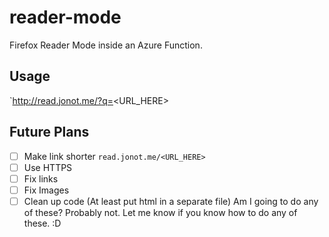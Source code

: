 # reader-mode
Firefox Reader Mode inside an Azure Function. 

## Usage
`http://read.jonot.me/?q=<URL_HERE>

## Future Plans
- [ ] Make link shorter `read.jonot.me/<URL_HERE>`
- [ ] Use HTTPS
- [ ] Fix links
- [ ] Fix Images
- [ ] Clean up code (At least put html in a separate file)
Am I going to do any of these? Probably not. Let me know if you know how to do any of these. :D